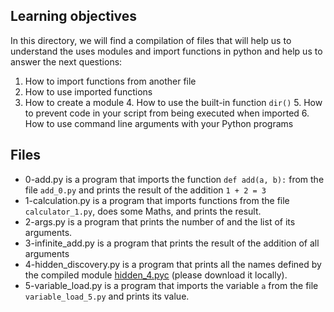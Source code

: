 ## Learning objectives

In this directory, we will find a compilation of files that will help us to understand the uses modules and import functions in python and help us to answer the next questions:

 1.   How to import functions from another file
  2.   How to use imported functions
   3.   How to create a module
    4.   How to use the built-in function  `dir()`
     5.   How to prevent code in your script from being executed when imported
      6.   How to use command line arguments with your Python programs

## Files

 - 0-add.py is a program that imports the function `def add(a, b):` from the file `add_0.py` and prints the result of the addition `1 + 2 = 3`
 - 1-calculation.py is a program that imports functions from the file `calculator_1.py`, does some Maths, and prints the result.
 - 2-args.py is a program that prints the number of and the list of its arguments.
 - 3-infinite_add.py is a program that prints the result of the addition of all arguments
 - 4-hidden_discovery.py is a program that prints all the names defined by the compiled module [hidden_4.pyc](https://github.com/holbertonschool/0x02.py/raw/master/hidden_4.pyc "hidden_4.pyc") (please download it locally).
 - 5-variable_load.py is a program that imports the variable `a` from the file `variable_load_5.py` and prints its value.